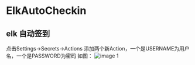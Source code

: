 # ElkAutoCheckin
## elk  自动签到

点击Settings->Secrets->Actions
添加两个新Action，一个是USERNAME为用户名，一个是PASSWORD为密码
如图：
![image](https://user-images.githubusercontent.com/52942679/207251539-9a9ecac9-acdf-4cf1-90bb-2612891afa75.png)
1
